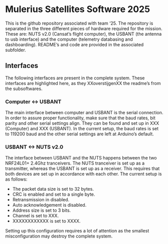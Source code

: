 # Mulerius Satellites Software 2025
This is the github repository associated with team ‘25. The repository is separated in the three different pieces of hardware required for the mission. These are: NUTS v2.0 (Cansat’s flight computer), the USBANT (the antenna to usb interface) and the computer (telemetry databasing and dashboarding). README’s and code are provided in the associated subfolder.

## Interfaces
The following interfaces are present in the complete system. These interfaces are highlighted here, as they XXoverstijgenXX the readme’s from the subsoftwares.
<add a diagram of the interfaces between the different code-bases>

### Computer <-> USBANT
The main interface between computer and USBANT is the serial connection. In order to assure proper functionality, make sure that the baud rates, bit parity and other serial settings align. They can be found and set up in XXX (Computer) and XXX (USBANT). In the current setup, the baud rates is set to 119200 baud and the other serial settings are left at Arduino’s default.

### USBANT <-> NUTS v2.0
The interface between USBANT and the NUTS happens between the two NRF24L01+ 2.4Ghz tranceivers. The NUTS tranceiver is set up as a transmitter, whereas the USBANT is set up as a receiver. This requires that both devices are set up in accordance with each other. The current setup is as follows:
 - The packet data size is set to 32 bytes.
 - CRC is enabled and set to a single byte.
 - Retransmission in disabled.
 - Auto acknowledgement is disabled.
 - Address size is set to 3 bits.
 - Channel is set to XXX.
 - XXXXXXXXXXXX is set to XXXX.

Setting up this configuration requires a lot of attention as the smallest misconfiguration may destroy the complete system.
